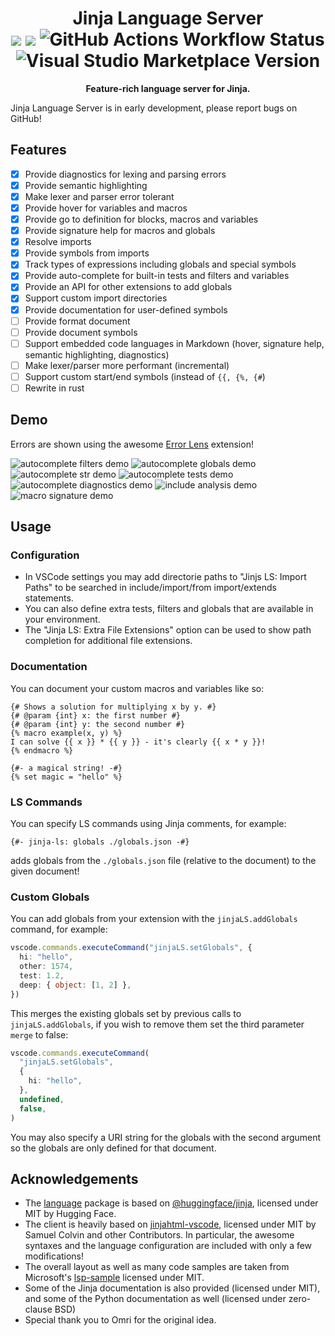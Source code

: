 <h1 align="center">
    Jinja Language Server
    <br />
    <img src="https://img.shields.io/badge/license-MIT-blue.svg">
    <img src="https://img.shields.io/badge/PRs-welcome-brightgreen.svg">
    <img alt="GitHub Actions Workflow Status" src="https://img.shields.io/github/actions/workflow/status/noamzaks/jinja-ls/check.yml">
    <img alt="Visual Studio Marketplace Version" src="https://img.shields.io/visual-studio-marketplace/v/noamzaks.jinja-ls">
    <br />
</h1>

<p align="center">
    <b>Feature-rich language server for Jinja.</b>
</p>

Jinja Language Server is in early development, please report bugs on GitHub!

## Features

- [x] Provide diagnostics for lexing and parsing errors
- [x] Provide semantic highlighting
- [x] Make lexer and parser error tolerant
- [x] Provide hover for variables and macros
- [x] Provide go to definition for blocks, macros and variables
- [x] Provide signature help for macros and globals
- [x] Resolve imports
- [x] Provide symbols from imports
- [x] Track types of expressions including globals and special symbols
- [x] Provide auto-complete for built-in tests and filters and variables
- [x] Provide an API for other extensions to add globals
- [x] Support custom import directories
- [x] Provide documentation for user-defined symbols
- [ ] Provide format document
- [ ] Provide document symbols
- [ ] Support embedded code languages in Markdown (hover, signature help, semantic highlighting, diagnostics)
- [ ] Make lexer/parser more performant (incremental)
- [ ] Support custom start/end symbols (instead of `{{, {%, {#`)
- [ ] Rewrite in rust

## Demo

Errors are shown using the awesome [Error Lens](https://marketplace.visualstudio.com/items?itemName=usernamehw.errorlens) extension!

![autocomplete filters demo](./images/demo-autocomplete-filter.png)
![autocomplete globals demo](./images/demo-autocomplete-globals.png)
![autocomplete str demo](./images/demo-autocomplete-str.png)
![autocomplete tests demo](./images/demo-autocomplete-test.png)
![autocomplete diagnostics demo](./images/demo-diagnostics.png)
![include analysis demo](./images/demo-include.png)
![macro signature demo](./images/demo-macro-signature.png)

## Usage

### Configuration

- In VSCode settings you may add directorie paths to "Jinjs LS: Import Paths" to be searched in include/import/from import/extends statements.
- You can also define extra tests, filters and globals that are available in your environment.
- The "Jinja LS: Extra File Extensions" option can be used to show path completion for additional file extensions.

### Documentation

You can document your custom macros and variables like so:

```jinja
{# Shows a solution for multiplying x by y. #}
{# @param {int} x: the first number #}
{# @param {int} y: the second number #}
{% macro example(x, y) %}
I can solve {{ x }} * {{ y }} - it's clearly {{ x * y }}!
{% endmacro %}

{#- a magical string! -#}
{% set magic = "hello" %}
```

### LS Commands

You can specify LS commands using Jinja comments, for example:

```jinja
{#- jinja-ls: globals ./globals.json -#}
```

adds globals from the `./globals.json` file (relative to the document) to the given document!

### Custom Globals

You can add globals from your extension with the `jinjaLS.addGlobals` command, for example:

```ts
vscode.commands.executeCommand("jinjaLS.setGlobals", {
  hi: "hello",
  other: 1574,
  test: 1.2,
  deep: { object: [1, 2] },
})
```

This merges the existing globals set by previous calls to `jinjaLS.addGlobals`, if you wish to remove them set the third parameter `merge` to false:

```ts
vscode.commands.executeCommand(
  "jinjaLS.setGlobals",
  {
    hi: "hello",
  },
  undefined,
  false,
)
```

You may also specify a URI string for the globals with the second argument so the globals are only defined for that document.

## Acknowledgements

- The [language](./packages/language/) package is based on [@huggingface/jinja](https://github.com/huggingface/huggingface.js/tree/main/packages/jinja), licensed under MIT by Hugging Face.
- The client is heavily based on [jinjahtml-vscode](https://github.com/samuelcolvin/jinjahtml-vscode), licensed under MIT by Samuel Colvin and other Contributors. In particular, the awesome syntaxes and the language configuration are included with only a few modifications!
- The overall layout as well as many code samples are taken from Microsoft's [lsp-sample](https://github.com/microsoft/vscode-extension-samples/tree/main/lsp-sample) licensed under MIT.
- Some of the Jinja documentation is also provided (licensed under MIT), and some of the Python documentation as well (licensed under zero-clause BSD)
- Special thank you to Omri for the original idea.
